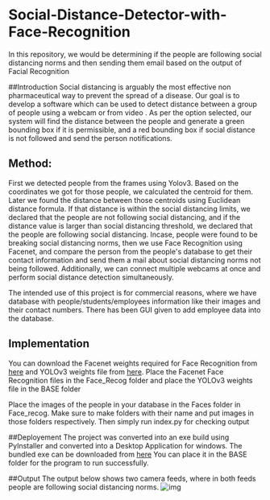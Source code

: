 # Social-Distance-Detector-with-Face-Recognition
In this repository, we would be determining if the people are following social distancing norms and then sending them email based on the output of Facial Recognition


##Introduction
Social distancing is arguably the most effective non pharmaceutical way to prevent the spread of a disease. Our goal is to develop a software which can be used to detect distance between a group of people using a webcam or from video . As per the option selected, our system will find the distance between the people and generate a green bounding box if it is permissible, and a red bounding box if social distance is not followed and send the person notifications.

## Method:
First we detected people from the frames using Yolov3. Based on the coordinates we got for those people, we calculated the centroid for them. Later we found the distance between those centroids using Euclidean distance formula. If that distance is within the social distancing limits, we declared that the people are not following social distancing, and if the distance value is larger than social distancing threshold, we declared that the people are following social distancing. 
Incase, people were found to be breaking social distancing norms, then we use Face Recognition using Facenet, and compare the person from the people's database to get their contact information and send them a mail about social distancing norms not being followed. 
Additionally, we can connect multiple webcams at once and perform social distance detection simultaneously. 

The intended use of this project is for commercial reasons, where we have database with people/students/employees information like their images and their contact numbers.
There has been GUI given to add employee data into the database. 

## Implementation
You can download the Facenet weights required for Face Recognition from [here](https://drive.google.com/file/d/1BsBvasz-oniSqmbIgPmGLjMm5V4JGmjw/view?usp=sharing) and YOLOv3 weights file from [here](https://drive.google.com/file/d/1y8Qz1oAzqLdlG1lSs8LmXgSkr6PEHPgn/view?usp=sharing). 
Place the Facenet Face Recognition files in the Face_Recog folder and place the YOLOv3 weights file in the BASE folder

Place the images of the people in your database in the Faces folder in Face_recog. Make sure to make folders with their name and put images in those folders respectively. 
Then simply run index.py for checking output

##Deployement
The project was converted into an exe build using PyInstaller and converted into a Desktop Application for windows. The bundled exe can be downloaded from [here](https://drive.google.com/file/d/1KQWlaQMQLaBI4rgTD5VYyrcoGQCvRTPL/view?usp=sharing)
You can place it in the BASE folder for the program to run successfully.

##Output
The output below shows two camera feeds, where in both feeds people are following social distancing norms. 
![img](Social-Distance-Detector-with-Face-Recognition/blob/main/Social-Distancing-Detector-project/social_distance1.PNGraw=true)
